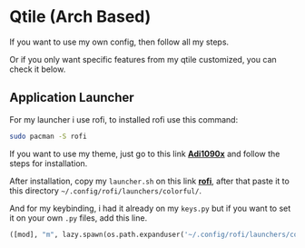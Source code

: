 # Qtile (Arch Based)
If you want to use my own config, then follow all my steps.

Or if you only want specific features from my qtile customized, you can check it below.

## Application Launcher
For my launcher i use rofi, to installed rofi use this command:

```bash
sudo pacman -S rofi
```

If you want to use my theme, just go to this link **[Adi1090x](https://github.com/adi1090x/rofi#installation)** and follow the steps for installation.

After installation, copy my ```launcher.sh``` on this link **[rofi](https://github.com/igmt-official/dotfiles/tree/main/config/.config/rofi/launchers/colorful)**,
after that paste it to this directory ```~/.config/rofi/launchers/colorful/```.

And for my keybinding, i had it already on my ```keys.py``` but if you want to set it on your own ```.py``` files, add this line.
```python
([mod], "m", lazy.spawn(os.path.expanduser('~/.config/rofi/launchers/colorful/launcher.sh'))),
```
